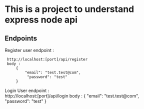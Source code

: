 # This is a project to understand express node api

## Endpoints

Register user endpoint :

     http://localhost:[port]/api/register
     body :
         {
             "email": "test.test@com",
              "password": "test"
         }

Login User endpoint :         
     http://localhost:[port]/api/login
     body :
         {
             "email": "test.test@com",
              "password": "test"
         }
         
